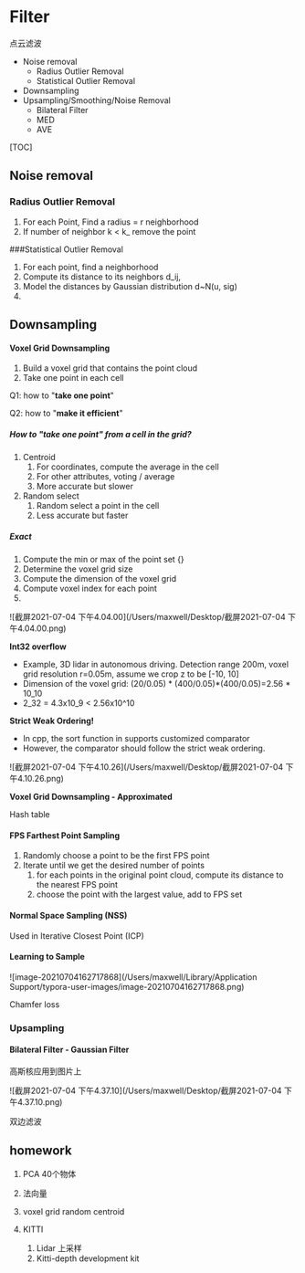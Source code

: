 # Filter



点云滤波

- Noise removal
  - Radius Outlier Removal
  - Statistical Outlier Removal
- Downsampling
- Upsampling/Smoothing/Noise Removal
  - Bilateral Filter
  - MED
  - AVE

[TOC]

## Noise removal

### Radius Outlier Removal

1. For each Point, Find a radius = r neighborhood
2. If number of neighbor k < k_ remove the point

###Statistical Outlier Removal

1. For each point, find a neighborhood
2. Compute its distance to its neighbors d_ij,
3. Model the distances by Gaussian distribution d~N(u, sig)
4. 

## Downsampling

#### Voxel Grid Downsampling

1. Build a voxel grid that contains the point cloud
2. Take one point in each cell



Q1: how to "**take one point**"

Q2: how to "**make it efficient**"



##### How to "take one point" from a cell in the grid?

1. Centroid
   1. For coordinates, compute the average in the cell
   2. For other attributes, voting / average
   3. More accurate but slower
2. Random select
   1. Random select a point in the cell
   2. Less accurate but faster

##### Exact

1. Compute the min or max of the point set {}
2. Determine the voxel grid size 
3. Compute the dimension of the voxel grid
4. Compute voxel index for each point
5. 

![截屏2021-07-04 下午4.04.00](/Users/maxwell/Desktop/截屏2021-07-04 下午4.04.00.png)

**Int32 overflow**

- Example, 3D lidar in autonomous driving. Detection range 200m, voxel grid resolution r=0.05m, assume we crop z to be [-10, 10]
- Dimension of the voxel grid: (20/0.05) * (400/0.05)*(400/0.05)=2.56 * 10_10
- 2_32 = 4.3x10_9 < 2.56x10^10

**Strict Weak Ordering!**

- In cpp, the sort function in <algorithm> supports customized comparator
- However, the comparator should follow the strict weak ordering.

![截屏2021-07-04 下午4.10.26](/Users/maxwell/Desktop/截屏2021-07-04 下午4.10.26.png)

**Voxel Grid Downsampling - Approximated**

Hash table 

#### FPS Farthest Point Sampling

1. Randomly choose a point to be the first FPS point
2. Iterate until we get the desired number of points
   1. for each points in the original point cloud, compute its distance to the nearest FPS point
   2. choose the point with the largest value, add to FPS set

#### Normal Space Sampling (NSS)

Used in Iterative Closest Point (ICP)



#### Learning to Sample

![image-20210704162717868](/Users/maxwell/Library/Application Support/typora-user-images/image-20210704162717868.png)



Chamfer loss

### Upsampling

#### Bilateral Filter - Gaussian Filter

高斯核应用到图片上

![截屏2021-07-04 下午4.37.10](/Users/maxwell/Desktop/截屏2021-07-04 下午4.37.10.png)

双边滤波



##  homework

1. PCA 40个物体

2. 法向量

3. voxel grid random centroid

4. KITTI 

   1. Lidar 上采样
   2. Kitti-depth development kit

   

